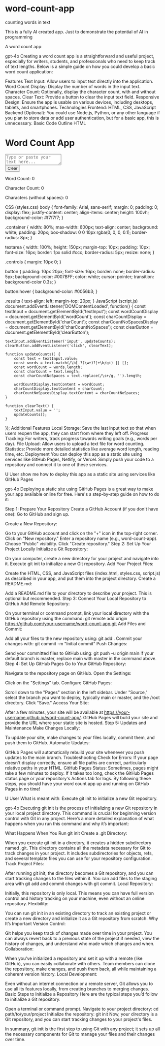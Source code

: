 # word-count-app
counting words in text

This is a fully AI created app.
Just to demonstrate the potential of AI in programming

A word count app


gpt-4o
Creating a word count app is a straightforward and useful project, especially for writers, students, and professionals who need to keep track of text lengths. Below is a simple guide on how you could develop a basic word count application:

Features
Text Input: Allow users to input text directly into the application.
Word Count Display: Display the number of words in the input text.
Character Count: Optionally, display the character count, with and without spaces.
Clear Text: Provide a button to clear the input text field.
Responsive Design: Ensure the app is usable on various devices, including desktops, tablets, and smartphones.
Technologies
Frontend: HTML, CSS, JavaScript
Backend (Optional): You could use Node.js, Python, or any other language if you plan to store data or add user authentication, but for a basic app, this is unnecessary.
Basic Code Outline
HTML
<!DOCTYPE html>
<html lang="en">
<head>
    <meta charset="UTF-8">
    <meta name="viewport" content="width=device-width, initial-scale=1.0">
    <title>Word Count App</title>
    <link rel="stylesheet" href="styles.css">
</head>
<body>
    <div class="container">
        <h1>Word Count App</h1>
        <textarea id="textInput" placeholder="Type or paste your text here..."></textarea>
        <div class="controls">
            <button id="clearButton">Clear</button>
        </div>
        <div class="results">
            <p>Word Count: <span id="wordCount">0</span></p>
            <p>Character Count: <span id="charCount">0</span></p>
            <p>Characters (without spaces): <span id="charCountNoSpaces">0</span></p>
        </div>
    </div>
    <script src="script.js"></script>
</body>
</html>
CSS (styles.css)
body {
    font-family: Arial, sans-serif;
    margin: 0;
    padding: 0;
    display: flex;
    justify-content: center;
    align-items: center;
    height: 100vh;
    background-color: #f7f7f7;
}

.container {
    width: 80%;
    max-width: 600px;
    text-align: center;
    background: white;
    padding: 20px;
    box-shadow: 0 0 10px rgba(0, 0, 0, 0.1);
    border-radius: 8px;
}

textarea {
    width: 100%;
    height: 150px;
    margin-top: 10px;
    padding: 10px;
    font-size: 16px;
    border: 1px solid #ccc;
    border-radius: 5px;
    resize: none;
}

.controls {
    margin: 10px 0;
}

button {
    padding: 10px 20px;
    font-size: 16px;
    border: none;
    border-radius: 5px;
    background-color: #007BFF;
    color: white;
    cursor: pointer;
    transition: background-color 0.3s;
}

button:hover {
    background-color: #0056b3;
}

.results {
    text-align: left;
    margin-top: 20px;
}
JavaScript (script.js)
document.addEventListener('DOMContentLoaded', function() {
    const textInput = document.getElementById('textInput');
    const wordCountDisplay = document.getElementById('wordCount');
    const charCountDisplay = document.getElementById('charCount');
    const charCountNoSpacesDisplay = document.getElementById('charCountNoSpaces');
    const clearButton = document.getElementById('clearButton');

    textInput.addEventListener('input', updateCounts);
    clearButton.addEventListener('click', clearText);

    function updateCounts() {
        const text = textInput.value;
        const words = text.match(/\b[-?(\w+)?]+\b/gi) || [];
        const wordCount = words.length;
        const charCount = text.length;
        const charCountNoSpaces = text.replace(/\s+/g, '').length;

        wordCountDisplay.textContent = wordCount;
        charCountDisplay.textContent = charCount;
        charCountNoSpacesDisplay.textContent = charCountNoSpaces;
    }

    function clearText() {
        textInput.value = '';
        updateCounts();
    }
});
Additional Features
Local Storage: Save the last input text so that when users reopen the app, they can start from where they left off.
Progress Tracking: For writers, track progress towards writing goals (e.g., words per day).
File Upload: Allow users to upload a text file for word counting.
Statistics: Provide more detailed statistics like average word length, reading time, etc.
Deployment
You can deploy this app as a static site using services like GitHub Pages, Netlify, or Vercel. Simply push your code to a repository and connect it to one of these services.

U
User
show me how to deploy this app as a static site using services like GitHub Pages


gpt-4o
Deploying a static site using GitHub Pages is a great way to make your app available online for free. Here's a step-by-step guide on how to do it:

Step 1: Prepare Your Repository
Create a GitHub Account (if you don't have one): Go to GitHub and sign up.

Create a New Repository:

Go to your GitHub account and click on the "+" icon in the top-right corner.
Click on "New repository."
Enter a repository name (e.g., word-count-app).
Choose "Public" visibility.
Click "Create repository."
Step 2: Set Up Your Project Locally
Initialize a Git Repository:

On your computer, create a new directory for your project and navigate into it.
Execute git init to initialize a new Git repository.
Add Your Project Files:

Create the HTML, CSS, and JavaScript files (index.html, styles.css, script.js) as described in your app, and put them into the project directory.
Create a README.md:

Add a README.md file to your directory to describe your project. This is optional but recommended.
Step 3: Connect Your Local Repository to GitHub
Add Remote Repository:

On your terminal or command prompt, link your local directory with the GitHub repository using the command:
git remote add origin https://github.com/your-username/word-count-app.git
Add Files and Commit:

Add all your files to the new repository using:
git add .
Commit your changes with:
git commit -m "Initial commit"
Push Changes:

Send your committed files to GitHub using:
git push -u origin main
If your default branch is master, replace main with master in the command above.
Step 4: Set Up GitHub Pages
Go to Your GitHub Repository:

Navigate to the repository page on GitHub.
Open the Settings:

Click on the "Settings" tab.
Configure GitHub Pages:

Scroll down to the "Pages" section in the left sidebar.
Under "Source," select the branch you want to deploy, typically main or master, and the /root directory.
Click "Save."
Access Your Site:

After a few minutes, your site will be available at https://your-username.github.io/word-count-app/.
GitHub Pages will build your site and provide the URL where your static site is hosted.
Step 5: Updates and Maintenance
Make Changes Locally:

To update your site, make changes to your files locally, commit them, and push them to GitHub.
Automatic Updates:

GitHub Pages will automatically rebuild your site whenever you push updates to the main branch.
Troubleshooting
Check for Errors: If your page doesn't display correctly, ensure all file paths are correct, particularly relative paths in your HTML.
GitHub Pages Status: Sometimes, pages might take a few minutes to deploy. If it takes too long, check the GitHub Pages status page or your repository's Actions tab for logs.
By following these steps, you should have your word count app up and running on GitHub Pages in no time!

U
User
What is meant with: Execute git init to initialize a new Git repository.


gpt-4o
Executing git init is the process of initializing a new Git repository in your local project directory. This command is crucial for beginning version control with Git in any project. Here’s a more detailed explanation of what happens when you run this command and why it’s important:

What Happens When You Run git init
Create a .git Directory:

When you execute git init in a directory, it creates a hidden subdirectory named .git. This directory contains all the metadata necessary for Git to track changes in your project. It includes subdirectories for objects, refs, and several template files you can use for your repository configuration.
Track Project Files:

After running git init, the directory becomes a Git repository, and you can start tracking changes to the files within it. You can add files to the staging area with git add and commit changes with git commit.
Local Repository:

Initially, this repository is only local. This means you can have full version control and history tracking on your machine, even without an online repository.
Flexibility:

You can run git init in an existing directory to track an existing project or create a new directory and initialize it as a Git repository from scratch.
Why It’s Important
Version Control:

Git helps you keep track of changes made over time in your project. You can always revert back to a previous state of the project if needed, view the history of changes, and understand who made which changes and when.
Collaboration:

When you've initialized a repository and set it up with a remote (like GitHub), you can easily collaborate with others. Team members can clone the repository, make changes, and push them back, all while maintaining a coherent version history.
Local Development:

Even without an internet connection or a remote server, Git allows you to use all its features locally, from creating branches to merging changes.
Basic Steps to Initialize a Repository
Here are the typical steps you’d follow to initialize a Git repository:

Open a terminal or command prompt.
Navigate to your project directory:
cd path/to/your/project
Initialize the repository:
git init
Now, your directory is a Git repository, and you can start tracking changes to your project's files.

In summary, git init is the first step to using Git with any project; it sets up all the necessary components for Git to manage your files and their changes over time.

